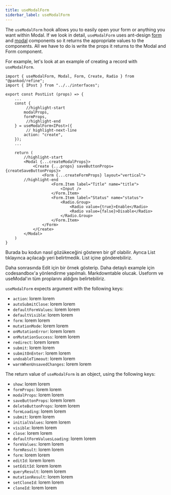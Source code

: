 ```yaml
---
title: useModalForm
siderbar_label: useModalForm
---
```


The `useModalForm` hook allows you to easily open your form or anything you want within Modal. If we look in detail, `useModalForm` uses ant-design [form](https://ant.design/components/form/) and [modal](https://ant.design/components/modal/) components so it returns the appropriate values to the components. All we have to do is write the props it returns to the Modal and Form component.

For example, let's look at an example of creating a record with `useModalForm`.

```tsx title="pages/posts/list.tsx"
import { useModalForm, Modal, Form, Create, Radio } from "@pankod/refine";
import { IPost } from "../../interfaces";

export const PostList (props) => {
    ...
    const {
         //highlight-start
        modalProps,
        formProps,
         //highlight-end
    } = useModalForm<IPost>({
         // highlight-next-line
        action: "create",
    });
    ...

    return (
        //highlight-start
        <Modal {...createModalProps}>
            <Create {...props} saveButtonProps={createSaveButtonProps}>
                <Form {...createFormProps} layout="vertical">
        //highlight-end
                    <Form.Item label="Title" name="title">
                        <Input />
                    </Form.Item>
                    <Form.Item label="Status" name="status">
                        <Radio.Group>
                            <Radio value={true}>Enable</Radio>
                            <Radio value={false}>Disable</Radio>
                        </Radio.Group>
                    </Form.Item>
                </Form>
            </Create>
        </Modal>
    )
}

```

Burada bu kodun nasıl gözükeceğini gösteren bir gif olabilir.
Ayrıca List tıklayınca açılacağı yeri belirtmedik. List içine gönderebiliriz.

Daha sonrasında Edit için bir örnek gösterip.
Daha detaylı example için codesandbox'a yönlendirme yapılmalı.
Markdowntable olucak. Useform ve useModal'ın tüm proplarını aldığını belirtebiliriz.

`useModalForm` expects argument with the following keys:

-   `action`: lorem lorem
-   `autoSubmitClose`: lorem lorem
-   `defaultFormValues`: lorem lorem
-   `defaultVisible`: lorem lorem
-   `form`: lorem lorem
-   `mutationMode`: lorem lorem
-   `onMutationError`: lorem lorem
-   `onMutationSuccess`: lorem lorem
-   `redirect`: lorem lorem
-   `submit`: lorem lorem
-   `submitOnEnter`: lorem lorem
-   `undoableTimeout`: lorem lorem
-   `warnWhenUnsavedChanges`: lorem lorem

The return value of `useModalForm` is an object, using the following keys:

-   `show`: lorem lorem
-   `formProps`: lorem lorem
-   `modalProps`: lorem lorem
-   `saveButtonProps`: lorem lorem
-   `deleteButtonProps`: lorem lorem
-   `formLoading`: lorem lorem
-   `submit`: lorem lorem
-   `initialValues`: lorem lorem
-   `visible`: lorem lorem
-   `close`: lorem lorem
-   `defaultFormValuesLoading`: lorem lorem
-   `formValues`: lorem lorem
-   `formResult`: lorem lorem
-   `form`: lorem lorem
-   `editId`: lorem lorem
-   `setEditId`: lorem lorem
-   `queryResult`: lorem lorem
-   `mutationResult`: lorem lorem
-   `setCloneId`: lorem lorem
-   `cloneId`: lorem lorem
